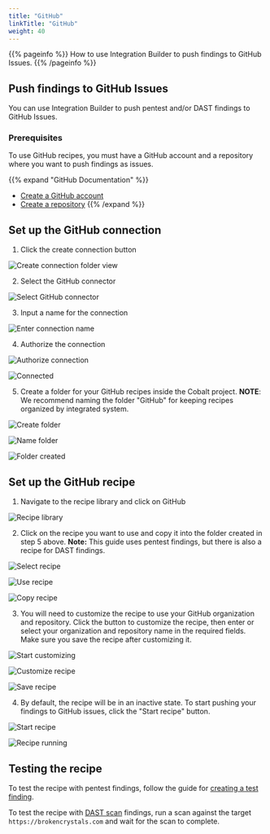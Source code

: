 ```yaml
---
title: "GitHub"
linkTitle: "GitHub"
weight: 40
---
```


{{% pageinfo %}}
How to use Integration Builder to push findings to GitHub Issues.
{{% /pageinfo %}}

## Push findings to GitHub Issues

You can use Integration Builder to push pentest and/or DAST findings to GitHub Issues.

### Prerequisites

To use GitHub recipes, you must have a GitHub account and a repository where you
want to push findings as issues.

{{% expand "GitHub Documentation" %}}
- [Create a GitHub account](https://docs.github.com/en/get-started/start-your-journey/creating-an-account-on-github)
- [Create a repository](https://docs.github.com/en/get-started/start-your-journey/hello-world#step-1-create-a-repository)
{{% /expand %}}

## Set up the GitHub connection

1. Click the create connection button

![Create connection folder view](/integrations/integration_builder/how_to_guides/github/01_create-connection-start.png "Create connection folder view")

2. Select the GitHub connector

![Select GitHub connector](/integrations/integration_builder/how_to_guides/github/02_new-connection.png "Select GitHub connector")

3. Input a name for the connection

![Enter connection name](/integrations/integration_builder/how_to_guides/github/03_connect-to-github.png "Enter connection name")

4. Authorize the connection

![Authorize connection](/integrations/integration_builder/how_to_guides/github/04_oauth-authorize.png "Authorize connection")

![Connected](/integrations/integration_builder/how_to_guides/github/05_connected.png "Connected")

5. Create a folder for your GitHub recipes inside the Cobalt project.
**NOTE**: We recommend naming the folder "GitHub" for keeping recipes organized
by integrated system.

![Create folder](/integrations/integration_builder/how_to_guides/github/06_create-folder.png "Create folder")

![Name folder](/integrations/integration_builder/how_to_guides/github/07_name-folder.png "Name folder")

![Folder created](/integrations/integration_builder/how_to_guides/github/08_folder-created.png "Folder created")

## Set up the GitHub recipe

1. Navigate to the recipe library and click on GitHub

![Recipe library](/integrations/integration_builder/how_to_guides/github/09_recipe-library.png "Recipe library")

2. Click on the recipe you want to use and copy it into the folder created in step 5 above.
**Note:** This guide uses pentest findings, but there is also a recipe for DAST findings.

![Select recipe](/integrations/integration_builder/how_to_guides/github/10_select-recipe.png "Select recipe")

![Use recipe](/integrations/integration_builder/how_to_guides/github/11_use-recipe.png "Use recipe")

![Copy recipe](/integrations/integration_builder/how_to_guides/github/12_copy-recipe.png "Copy recipe")

3. You will need to customize the recipe to use your GitHub organization and
repository. Click the button to customize the recipe, then enter or select your
organization and repository name in the required fields. Make sure you save the
recipe after customizing it.

![Start customizing](/integrations/integration_builder/how_to_guides/github/13_customize-recipe-start.png "Start customizing")

![Customize recipe](/integrations/integration_builder/how_to_guides/github/14_customize-recipe.png "Customize recipe")

![Save recipe](/integrations/integration_builder/how_to_guides/github/15_save-recipe.png "Save recipe")

4. By default, the recipe will be in an inactive state. To start pushing your
findings to GitHub issues, click the "Start recipe" button.

![Start recipe](/integrations/integration_builder/how_to_guides/github/16_start-recipe.png "Start recipe")

![Recipe running](/integrations/integration_builder/how_to_guides/github/17_recipe-running.png "Recipe running")

## Testing the recipe

To test the recipe with pentest findings, follow the guide for
[creating a test finding](/integrations/development/create-test-finding/).

To test the recipe with [DAST scan](/platform-deep-dive/scans/)
findings, run a scan against the target `https://brokencrystals.com` and wait
for the scan to complete.
